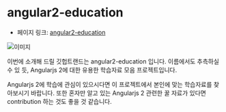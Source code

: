 # angular2-education 

- 페이지 링크: [angular2-education](https://github.com/timjacobi/angular2-education)

![이미지](https://raw.githubusercontent.com/TeamSEGO/github-trend-kr/master/img/012-07.png)

이번에 소개해 드릴 깃헙트랜드는 angular2-education 입니다. 이름에서도 추측하실 수 있 듯, Angularjs 2에 대한 유용한 학습자료 모음 프로젝트입니다. 

Angularjs 2에 학습에 관심이 있으시다면 이 프로젝트에서 본인에 맞는 학습자료를 찾아보시기 바랍니다. 또한 혼자만 알고 있는 Angularjs 2 관련한 꿀 자료가 있다면 contribution 하는 것도 좋을 것 같습니다.